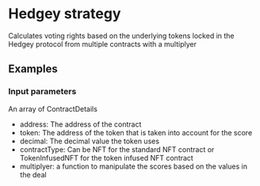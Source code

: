 # Hedgey strategy

Calculates voting rights based on the underlying tokens locked in the Hedgey protocol from multiple contracts with a multiplyer

## Examples

### Input parameters

An array of ContractDetails

  - address: The address of the contract
  - token: The address of the token that is taken into account for the score
  - decimal: The decimal value the token uses
  - contractType: Can be NFT for the standard NFT contract or TokenInfusedNFT for the token infused NFT contract
  - multiplyer: a function to manipulate the scores based on the values in the deal
